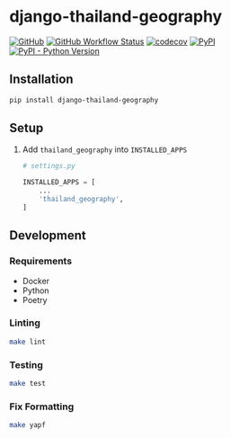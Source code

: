 # django-thailand-geography

[![GitHub](https://img.shields.io/github/license/earthpyy/django-thailand-geography)](https://github.com/earthpyy/django-thailand-geography/blob/main/LICENSE)
[![GitHub Workflow Status](https://img.shields.io/github/actions/workflow/status/earthpyy/django-thailand-geography/ci.yml?branch=main)](https://github.com/earthpyy/django-thailand-geography/actions/workflows/ci.yml)
[![codecov](https://codecov.io/gh/earthpyy/django-thailand-geography/branch/main/graph/badge.svg?token=PN19DJ3SDF)](https://codecov.io/gh/earthpyy/django-thailand-geography)
[![PyPI](https://img.shields.io/pypi/v/django-thailand-geography)](https://pypi.org/project/django-thailand-geography/)  
[![PyPI - Python Version](https://img.shields.io/pypi/pyversions/django-thailand-geography)](https://github.com/earthpyy/django-thailand-geography)

## Installation

```bash
pip install django-thailand-geography
```

## Setup

1. Add `thailand_geography` into `INSTALLED_APPS`

   ```python
   # settings.py

   INSTALLED_APPS = [
       ...
       'thailand_geography',
   ]
   ```

## Development

### Requirements

- Docker
- Python
- Poetry

### Linting

```bash
make lint
```

### Testing

```bash
make test
```

### Fix Formatting

```bash
make yapf
```
